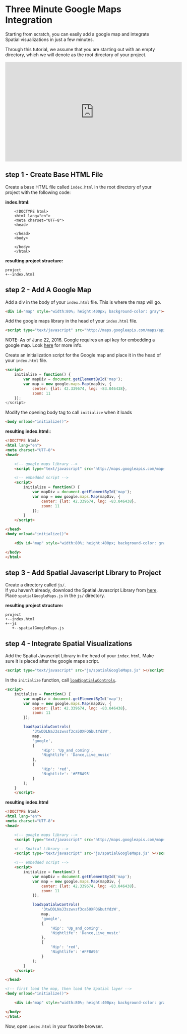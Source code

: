 # Three Minute Google Maps Integration

Starting from scratch, you can easily add a google map and integrate Spatial visualizations in just a few minutes.

Through this tutorial, we assume that you are starting out with an empty directory, which we will denote as the root directory of your project.

<iframe width="560" height="315" src="https://www.youtube.com/embed/FYvUwB40IUw" frameborder="0" allowfullscreen></iframe>
<br/>

## step 1 - Create Base HTML File

Create a base HTML file called `index.html` in the root directory of your project with the following code:

**index.html:**
```
    <!DOCTYPE html>
    <html lang="en">
    <meta charset="UTF-8">
    <head>
    
    </head>
    <body>
    
    </body>
    </html>
```

**resulting project structure:**

```
project
+--index.html
```


## step 2 - Add A Google Map

Add a div in the body of your `index.html` file. This is where the map will go.

```html
<div id="map" style="width:80%; height:400px; background-color: gray"></div>
```

Add the google maps library in the head of your `index.html` file.

```html
<script type="text/javascript" src="http://maps.googleapis.com/maps/api/js?key=YOUR_GOOGLE_MAPS_API_KEYv=3&libraries=visualization"></script>
```

<dl>
    <dt>NOTE: As of June 22, 2016. Google requires an api key for embedding a google map. Look <a href="https://developers.google.com/maps/pricing-and-plans/standard-plan-2016-update">here</a> for more info.</dt>
</dl>

Create an initialization script for the Google map and place it in the head of your `index.html` file.

```html
<script>
    initialize = function() {
        var mapDiv = document.getElementById('map');
        var map = new google.maps.Map(mapDiv, {
            center: {lat: 42.339674, lng: -83.046438},
            zoom: 11
    });
</script>
```

Modify the opening body tag to call `initialize` when it loads

```html
<body onload="initialize()">
```

**resulting index.html:**:

```html
<!DOCTYPE html>
<html lang="en">
<meta charset="UTF-8">
<head>

    <!-- google maps library -->
    <script type="text/javascript" src="http://maps.googleapis.com/maps/api/js?key=YOUR_GOOGLE_MAPS_API_KEYv=3&libraries=visualization"></script>

    <!-- embedded script -->
    <script>
        initialize = function() {
            var mapDiv = document.getElementById('map');
            var map = new google.maps.Map(mapDiv, {
                center: {lat: 42.339674, lng: -83.046438},
                zoom: 11
            });
        }
    </script>

</head>
<body onload="initialize()">

    <div id="map" style="width:80%; height:400px; background-color: gray"></div>

</body>
</html>
```

## step 3 - Add Spatial Javascript Library to Project

Create a directory called `js/`.
<br/>
If you haven't already, download the Spatial Javascript Library from [here](http://spatial.ai/pricing/). 
<br/>
Place `spatialGoogleMaps.js` in the `js/` directory.

**resulting project structure:**

```
project
+--index.html
+--js
   +--spatialGoogleMaps.js
```

## step 4 - Integrate Spatial Visualizations

Add the Spatial Javascript Library in the head of your `index.html`. Make sure it is placed after the google maps script.

```html
<script type="text/javascript" src="js/spatialGoogleMaps.js" ></script>
```

In the `initialize` function, call [`loadSpatialwControls`](/references/javascript_library/).
```html
<script>
    initialize = function() {
        var mapDiv = document.getElementById('map');
        var map = new google.maps.Map(mapDiv, {
            center: {lat: 42.339674, lng: -83.046438},
            zoom: 11
        });

        loadSpatialwControls(
            '3twDDLNaJ3szwvsf3ca5OXFQGbutYdzW',
            map,
            'google',
            {
                'Hip': 'Up_and_coming',
                'Nightlife': 'Dance,Live_music'
            },
            {
                'Hip': 'red',
                'Nightlife': '#FF8A95'
            }
        );
    }
    </script>
```

**resulting index.html**
```html
<!DOCTYPE html>
<html lang="en">
<meta charset="UTF-8">
<head>

    <!-- google maps library -->
    <script type="text/javascript" src="http://maps.googleapis.com/maps/api/js?key=AIzaSyBEI_r_Kc9UeQAiFtJN_H5EvMWPgYtw2Mo&v=3&libraries=visualization"></script>

    <!-- Spatial Library -->
    <script type="text/javascript" src="js/spatialGoogleMaps.js" ></script>

    <!-- embedded script -->
    <script>
        initialize = function() {
            var mapDiv = document.getElementById('map');
            var map = new google.maps.Map(mapDiv, {
                center: {lat: 42.339674, lng: -83.046438},
                zoom: 11
            });

            loadSpatialwControls(
                '3twDDLNaJ3szwvsf3ca5OXFQGbutYdzW',
                map,
                'google',
                {
                    'Hip': 'Up_and_coming',
                    'Nightlife': 'Dance,Live_music'
                },
                {
                    'Hip': 'red',
                    'Nightlife': '#FF8A95'
                }
            );
        }
    </script>

</head>

<!-- first load the map, then load the Spatial layer -->
<body onload="initialize()">

    <div id="map" style="width:80%; height:400px; background-color: gray"></div>

</body>
</html>
```

Now, open `index.html` in your favorite browser.